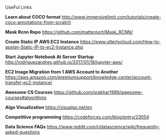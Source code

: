 UseFul Links

**Learn about COCO format**
http://www.immersivelimit.com/tutorials/create-coco-annotations-from-scratch

**Mask Rcnn Repo**
https://github.com/matterport/Mask_RCNN/

**Create Static IP AWS EC2 Instance**
https://www.utterlycloud.com/How-to-assign-Static-IP-to-ec2-Instance.php

**Start Jupyter Notebook At Server Startup**
http://rodriguezandres.github.io/2017/01/18/jupyter-aws/

**EC2 Image Migration from 1 AWS Account to Another**
https://aws.amazon.com/premiumsupport/knowledge-center/account-transfer-ec2-instance/

**Awesome CS Courses**
https://github.com/prakhar1989/awesome-courses#algorithms

**Algo Visualization**
https://visualgo.net/en

**Competitive programming**
https://codeforces.com/blog/entry/23054

**Data Science FAQs**
https://www.reddit.com/r/datascience/wiki/frequently-asked-questions
